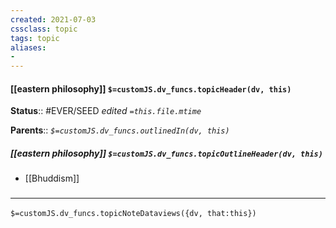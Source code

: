 ```yaml
---
created: 2021-07-03
cssclass: topic
tags: topic
aliases:
- 
---
```


#### [[eastern philosophy]] `$=customJS.dv_funcs.topicHeader(dv, this)`




**Status**:: #EVER/SEED
*edited `=this.file.mtime`*

**Parents**:: 
*`$=customJS.dv_funcs.outlinedIn(dv, this)`*

##### [[eastern philosophy]] `$=customJS.dv_funcs.topicOutlineHeader(dv, this)`

- [[Bhuddism]]


### <hr class="dataviews"/>

`$=customJS.dv_funcs.topicNoteDataviews({dv, that:this})`
